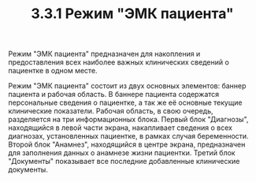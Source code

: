 ﻿---
layout: default
title: 3.3.1 Режим "ЭМК пациента"
position: 
categories: 
tags: 
---

Режим "ЭМК пациента" предназначен для накопления и предоставления всех наиболее важных клинических сведений о пациентке в одном месте.

Режим "ЭМК пациента" состоит из двух основных элементов: баннер пациента и рабочая область. В баннере пациента содержатся персональные сведения о пациентке, а так же её основные текущие клинические показатели. Рабочая область, в свою очередь, разделяется на три информационных блока. Первый блок "Диагнозы", находящийся в левой части экрана, накапливает сведения о всех диагнозах, установленных пациентке, в рамках случая беременности. Второй блок "Анамнез", находящийся в центре экрана, предназначен для заполнения данных о анамнезе жизни пациентки. Третий блок "Документы" показывает все последние добавленные клинические документы.

